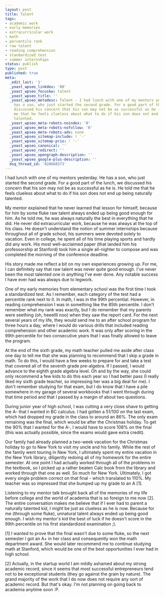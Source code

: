 ```yaml
---
layout: post
title: Talent
tags:
- academic work
- early memories
- extracurricular work
- math
- percentile rank
- raw talent
- reading comprehension
- standardized test
- summer internships
status: publish
type: post
published: true
meta:
  _edit_last: '1'
  _yoast_wpseo_linkdex: '80'
  _yoast_wpseo_focuskw: talent
  _yoast_wpseo_title: ''
  _yoast_wpseo_metadesc: Talent - I had lunch with one of my mentors yesterday. He
    has a son, who just started the second grade. For a good part of the lunch, we
    discussed his concern that his son may not be as successful as he is. He told
    me that he feels clueless about what to do if his son does not end up being naturally
    talented.
  _yoast_wpseo_meta-robots-noindex: '0'
  _yoast_wpseo_meta-robots-nofollow: '0'
  _yoast_wpseo_meta-robots-adv: none
  _yoast_wpseo_sitemap-include: ! '-'
  _yoast_wpseo_sitemap-prio: ! '-'
  _yoast_wpseo_canonical: ''
  _yoast_wpseo_redirect: ''
  _yoast_wpseo_opengraph-description: ''
  _yoast_wpseo_google-plus-description: ''
  dsq_thread_id: '828668373'
---
```

I had lunch with one of my mentors yesterday. He has a son, who just started the second grade. For a good part of the lunch, we discussed his concern that his son may not be as successful as he is. He told me that he feels clueless about what to do if his son does not end up being naturally talented.

My mentor explained that he never learned that lesson for himself, because for him by some fluke raw talent always ended up being good enough for him. As he told me, he was always naturally the best in everything that he did. He never did extracurricular work, because he was always at the top of his class. He doesn't understand the notion of summer internships because throughout all of grade school, his summers were devoted solely to vacation. Even in college, he spent all of his time playing sports and hardly did any work. His most well-acclaimed paper (that landed him his professorship at Stanford) took him a single all-nighter to compose and was completed the morning of the conference deadline.

His story made me reflect a bit on my own experiences growing up. For me, I can definitely say that raw talent was never quite good enough. I've never been the most talented one in anything I've ever done. Any notable success I have ever had was always due to legwork.

One of my early memories from elementary school was the first time I took a standardized test. As I remember, each category of the test had a percentile rank next to it. In math, I was in the 99th percential. However, in reading comprehension I was in something like the 85th percentile. I don't remember what my rank was exactly, but I do remember that my parents were seething (oh, heeellll noo) when they saw the report card. For the next several years of my life, they would send me to an after school program for three hours a day, where I would do various drills that included reading comprehension and other academic work. It was only after scoring in the 99th percentile for two consecutive years that I was finally allowed to leave the program.

At the end of the sixth grade, my math teacher pulled me aside after class one day to tell me that she was planning to recommend that I skip a grade in math. To do this, I would have a few weeks to prepare for and take a test that covered all of the seventh grade pre-algebra. If I passed, I would advance to the eighth grade algebra level. Oh and by the way, she could only recommend a few kids to do this each year so I had better pass (I really liked my sixth grade teacher, so impressing her was a big deal for me). I don't remember studying for that exam, but I do know that I have a pile somewhere in my garage of several workbooks that I went through during that time period and that I passed by a margin of about two questions.

During junior year of high school, I was cutting a very close shave to getting the A- that I wanted in BC calculus. I had gotten a 51/100 on the last exam, which had dropped my grade in the class to around an 86%. The only exam remaining was the final, which would be after the Christmas holiday. To get the 90% that I wanted for the A-, I would have to score 108% on the final (this was actually possible, since the exams would gave extra credit).

Our family had already planned a two-week vacation for the Christmas holiday to go to New York to visit my uncle and his family. While the rest of the family went touring in New York, I ultimately spent my entire vacation in the New York library, diligently redoing all of my homework for the entire semester. At one point I had actually worked through all of the problems in the textbook, so I picked up a rather beaten Calc book from the library and worked through that one as well. So much for New York. Ultimately, I got every single problem correct on that final - which translated to 110%. My teacher was so impressed that she bumped up my grade to an A [1].

Listening to my mentor talk brought back all of the memories of my life before college and the world of academia that is so foreign to me now [2]. The entire conversation makes me believe that if I ever had to parent a naturally talented kid, I might be just as clueless as he is now. Because for me (through some fluke), unnatural talent always ended up being good enough. I wish my mentor's kid the best of luck if he doesn't score in the 99th percentile on his first standardized examination ;).

[1] I wanted to prove that the final wasn't due to some fluke, so the next semester I got an A+ in her class and consequently won the math department award. She would later recommend me to continue studying math at Stanford, which would be one of the best opportunities I ever had in high school.

[2] Actually, in the startup world I am mildly ashamed about my strong academic record, since it seems that most successful entrepreneurs tend not to be exceptional students (they go against the grain by nature). The grand majority of the work that I do now does not require any sort of academic record. But that's okay. I'm not planning on going back to academia anytime soon :P.
